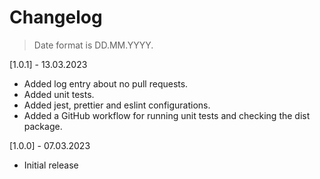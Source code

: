 # Changelog

> Date format is DD.MM.YYYY.

[1.0.1] - 13.03.2023

- Added log entry about no pull requests.
- Added unit tests.
- Added jest, prettier and eslint configurations.
- Added a GitHub workflow for running unit tests and checking the dist package.

[1.0.0] - 07.03.2023

- Initial release
